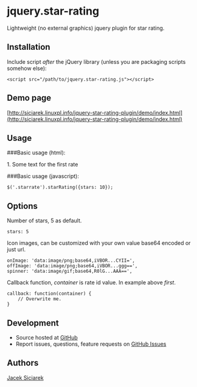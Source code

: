 jquery.star-rating
===============================

Lightweight (no external graphics) jquery plugin for star rating.

## Installation

Include script *after* the jQuery library (unless you are packaging scripts somehow else):

    <script src="/path/to/jquery.star-rating.js"></script>

## Demo page

[http://siciarek.linuxpl.info/jquery-star-rating-plugin/demo/index.html](http://siciarek.linuxpl.info/jquery-star-rating-plugin/demo/index.html)

## Usage

###Basic usage (html):

<p>1. Some text for the first rate</p>
<div class="starrate" id="first"></div>

###Basic usage (javascript):

    $('.starrate').starRating({stars: 10});


## Options

Number of stars, 5 as default.

    stars: 5

Icon images, can be customized with your own value base64 encoded or just url.

    onImage: 'data:image/png;base64,iVBOR...CYII=',
    offImage: 'data:image/png;base64,iVBOR...ggg==',
    spinner: 'data:image/gif;base64,R0lG...AAA==',

Callback function, *container* is rate id value. In example above *first*.

    callback: function(container) {
        // Overwrite me.
    }

## Development

- Source hosted at [GitHub](https://github.com/siciarek/jquery-star-rating-plugin)
- Report issues, questions, feature requests on [GitHub Issues](https://github.com/siciarek/jquery-star-rating-plugin/issues)

## Authors

[Jacek Siciarek](https://github.com/siciarek)
